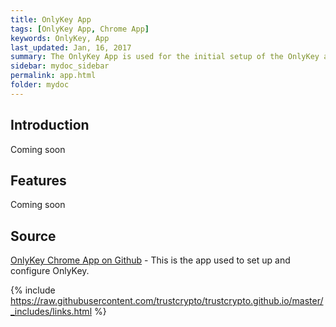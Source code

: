 ```yaml
---
title: OnlyKey App
tags: [OnlyKey App, Chrome App]
keywords: OnlyKey, App
last_updated: Jan, 16, 2017
summary: The OnlyKey App is used for the initial setup of the OnlyKey and configuration.
sidebar: mydoc_sidebar
permalink: app.html
folder: mydoc
---
```


## Introduction

Coming soon

## Features

Coming soon

## Source

[OnlyKey Chrome App on Github](https://github.com/trustcrypto/OnlyKey-Chrome-App) - This is the app used to set up and configure OnlyKey.

{% include https://raw.githubusercontent.com/trustcrypto/trustcrypto.github.io/master/_includes/links.html %}
